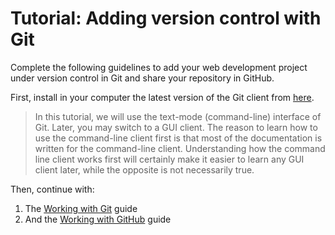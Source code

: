 # Tutorial: Adding version control with Git

Complete the following guidelines to add your web development project under version control in Git and share your repository in GitHub.

First, install in your computer the latest version of the Git client from [here](https://git-scm.com/downloads).

> In this tutorial, we will use the text-mode (command-line) interface of Git. Later, you may switch to a GUI client. The reason to learn how to use the command-line client first is that most of the documentation is written for the command-line client. Understanding how the command line client works first will certainly make it easier to learn any GUI client later, while the opposite is not necessarily true.

Then, continue with:
1. The [Working with Git](https://docs.google.com/document/d/1LK3_QFnp_SLbwe3iwEJ1u6HcsBTg7ExRl7o-jyuXPyk/edit?usp=sharing) guide
2. And the [Working with GitHub](https://docs.google.com/document/d/1QedjLoFKxOWnYjkqsKgBrEpJR2MkNYdZtT5tyimos1o/edit?usp=sharing) guide

